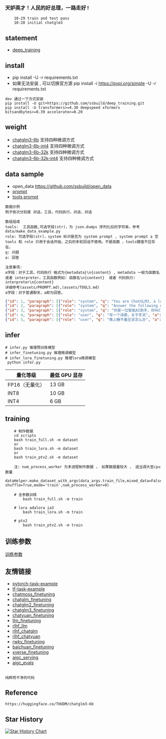### 天妒英才！人民的好总理，一路走好 !
```text
    10-29 train and test pass
    10-28 initial chatglm3
```
   
##  statement
- [deep_training](https://github.com/ssbuild/deep_training)

## install
  - pip install -U -r requirements.txt
  - 如果无法安装 , 可以切换官方源 pip install -i https://pypi.org/simple -U -r requirements.txt  

```text
dev 通过一下方式安装
pip install -U git+https://github.com/ssbuild/deep_training.git
pip install -U transformers>=4.30 deepspeed xformers bitsandbytes>=0.39 accelerate>=0.20
```


## weight

- [chatglm3-6b](https://huggingface.co/THUDM/chatglm3-6b)   支持四种微调方式
- [chatglm3-6b-int4](https://huggingface.co/THUDM/chatglm3-6b-int4)  支持四种微调方式
- [chatglm3-6b-32k](https://huggingface.co/THUDM/chatglm3-6b-32k)   支持四种微调方式
- [chatglm3-6b-32k-int4](https://huggingface.co/ssbuild/chatglm3-6b-32k-int4/tree/main)  支持四种微调方式



## data sample
- open_data https://github.com/ssbuild/open_data
- [prompt](assets/PROMPT.md)
- [tools prompt](assets/TOOLS.md)

```text
数据示例
例子依次分别是 对话，工具，代码执行，对话，对话

数组组成 
tools:  工具函数,可选字段(str)，为 json.dumps 序列化后的字符串，参考 data/make_data_example.py 
role: 可选字段(str)，system 标识是否为 system prompt , system prompt a 空
tools 和 role 只用于会话开始，之后的多轮回话不使用。不是函数 ，tools键值不应存在。
q: 问题
a: 回答

注意事项:
a字段：对于工具，代码执行 格式为{metadata}\n{content} , metadata 一般为函数名或者 interpreter，工具函数例如: 函数名\n{content}  或者 代码执行: interpreter\n{content}
详细参考(assets/PROMPT.md),(assets/TOOLS.md)
a字段：对于普通聊天，a即为回答。
```

```json
{"id": 1, "paragraph": [{"role": "system", "q": "You are ChatGLM3, a large language model trained by Zhipu.AI. Follow the user's instructions carefully. Respond using markdown.", "a": ""}, {"role": "user", "q": "Hello", "a": "Hello, I'm ChatGLM3. What can I assist you today?"}]}
{"id": 2, "paragraph": [{"role": "system", "q": "Answer the following questions as best as you can. You have access to the following tools:", "tools": "\n[\n    {\n        \"name\": \"get_current_weather\",\n        \"description\": \"Get the current weather in a given location\",\n        \"parameters\": {\n            \"type\": \"object\",\n            \"properties\": {\n                \"location\": {\n                    \"type\": \"string\",\n                    \"description\": \"The city and state, e.g. San Francisco, CA\",\n                },\n                \"unit\": {\"type\": \"string\"},\n            },\n            \"required\": [\"location\"],\n        },\n    }\n]\n", "a": ""}, {"role": "user", "q": "今天北京的天气怎么样？", "a": "好的，让我们来查看今天的天气\n<|assistant|>get_current_weather\n```python\ntool_call(location=\"beijing\", unit=\"celsius\")\n```\n"}, {"role": "observation", "q": "{\"temperature\": 22}", "a": "根据查询结果，今天北京的气温为 22 摄氏度。"}]}
{"id": 3, "paragraph": [{"role": "system", "q": "你是一位智能AI助手，你叫ChatGLM3，你连接着一台电脑，但请注意不能联网。在使用Python解决任务时，你可以运行代码并得到结果，如果运行结果有错误，你需要尽可能对代码进行改进。你可以处理用户上传到电脑上的文件，文件默认存储路径是/mnt/data/", "a": ""}, {"role": "user", "q": "#File: /mnt/data/metadata.jsonl\n#Size: 35380\n#File uploaded\n文件中是否存在缺失值或异常值？", "a": "首先，我将读取您提供的文件，并查看其内容以确定是否存在缺失值或异常值。\n\n我们从加载文件开始：\n<|assistant|>interpreter\n```python\nimport json\n\n# Load the uploaded file\ndata = []\nwith open(\"/mnt/data/metadata.jsonl\", 'r') as file:\n    for line in file:\n        data.append(json.loads(line))\n\n# Display the first few records to get a sense of the data\ndata[:5]\n```\n"}, {"role": "observation", "q": "\n[{'file_name': 'aceinthehole.png',\n  'name': 'Ace in the Hole',\n  'type': 'survivor',\n  'description': 'Lady Luck always seems to be throwing something good your way.'},\n {'file_name': 'adrenaline.png',\n  'name': 'Adrenaline',\n  'type': 'survivor',\n  'description': 'You are fuelled by unexpected energy when on the verge of escape.'},\n {'file_name': 'aftercare.png',\n  'name': 'Aftercare',\n  'type': 'survivor',\n  'description': \"Unlocks potential in one's aura reading ability.\"},\n {'file_name': 'agitation.png',\n  'name': 'Agitation',\n  'type': 'killer',\n  'description': 'You get excited in anticipation of hooking your prey.'},\n {'file_name': 'alert.png',\n  'name': 'Alert',\n  'type': 'survivor',\n  'description': 'Your acute senses are on high alert.'}]\n        ", "a": "\n该文件看起来包含有关某些条目的元数据，每个条目有以下字段：\n\n- `file_name`: 文件名称\n- `name`: 名称\n- `type`: 类型（例如 \"survivor\" 或 \"killer\"）\n- `description`: 描述\n\n接下来，我将检查这些字段是否存在缺失值。\n<|assistant|>interpreter\n```python\n# Check for missing values in each column\nmissing_values = {key: sum(1 for item in data if key not in item) for key in data[0].keys()}\n\nmissing_values\n```\n"}, {"role": "observation", "q": "{'file_name': 0, 'name': 0, 'type': 0, 'description': 0}", "a": "\n每个字段都没有缺失值。这意味着每个条目都完整。\n\n接下来，我们可以检查是否存在任何潜在的异常值。这通常需要更深入的分析和对数据的了解，但我可以从一些基本的统计和分布开始进行检查。为了这样做，我们可以查看“type”字段的值分布，看看是否有任何意外的类别。\n<|assistant|>interpreter\n```python\n# Check the distribution of values in the 'type' column\ntype_distribution = {key: sum(1 for item in data if item['type'] == key) for key in set(item['type'] for item in data)}\n\ntype_distribution\n            "}, {"role": "observation", "q": "{'survivor': 116, 'killer': 103}", "a": "\n“type”字段有两个值：“survivor”和“killer”。其中，“survivor”有116个条目，而“killer”有103个条目。\n\n从这个初步的检查中，我们没有发现任何明显的异常值。\n\n如果您有任何特定的标准或其他字段需要检查，我可以为您提供更详细的分析。您还希望我检查什么呢？\n             "}, {"role": "user", "q": "帮我画一个爱心", "a": "interpreter\n```python\nimport numpy as np\nimport matplotlib.pyplot as plt\n\n# 爱心形状的参数方程\ndef heart(t):\n    x = 16 * np.sin(t) ** 3\n    y = 13 * np.cos(t) - 5 * np.cos(2 * t) - 2 * np.cos(3 * t) - np.cos(4 * t)\n    return x, y\n\nt = np.linspace(0, 2 * np.pi, 1000)\nx, y = heart(t)\n\nplt.figure(figsize=(6, 6))\nplt.plot(x, y, color='red')\nplt.axis('equal')\nplt.axis('off')\nplt.show()\n```\n"}, {"role": "observation", "q": "【image】", "a": "这是一个爱心形状。我使用了参数方程来描述这个形状，并使用matplotlib进行了绘制。如果您有任何其他需求或问题，请随时告诉我。"}]}
{"id": 4, "paragraph": [{"role": "user", "q": "写一个诗歌，关于冬天", "a": "冬夜寂静冷，\n云在天边飘，\n冰封白雪上， \n寒冷像一场雪。\n \n雪花融化成冰，\n像那雪花飘洒，\n在寒冷的冬天，\n感受春天的喜悦。\n 冬日里，\n风雪渐消，\n一片寂静，\n把快乐和温暖带回家。"}]}
{"id": 5, "paragraph": [{"role": "user", "q": "晚上睡不着应该怎么办", "a": "晚上睡不着可能会让你感到焦虑或不舒服,但以下是一些可以帮助你入睡的方法:\n\n1. 制定规律的睡眠时间表:保持规律的睡眠时间表可以帮助你建立健康的睡眠习惯,使你更容易入睡。尽量在每天的相同时间上床,并在同一时间起床。\n2. 创造一个舒适的睡眠环境:确保睡眠环境舒适,安静,黑暗且温度适宜。可以使用舒适的床上用品,并保持房间通风。\n3. 放松身心:在睡前做些放松的活动,例如泡个热水澡,听些轻柔的音乐,阅读一些有趣的书籍等,有助于缓解紧张和焦虑,使你更容易入睡。\n4. 避免饮用含有咖啡因的饮料:咖啡因是一种刺激性物质,会影响你的睡眠质量。尽量避免在睡前饮用含有咖啡因的饮料,例如咖啡,茶和可乐。\n5. 避免在床上做与睡眠无关的事情:在床上做些与睡眠无关的事情,例如看电影,玩游戏或工作等,可能会干扰你的睡眠。\n6. 尝试呼吸技巧:深呼吸是一种放松技巧,可以帮助你缓解紧张和焦虑,使你更容易入睡。试着慢慢吸气,保持几秒钟,然后缓慢呼气。\n\n如果这些方法无法帮助你入睡,你可以考虑咨询医生或睡眠专家,寻求进一步的建议。"}]}
```


## infer
    # infer.py 推理预训练模型
    # infer_finetuning.py 推理微调模型
    # infer_lora_finetuning.py 推理lora微调模型
     python infer.py


| **量化等级**    | **最低 GPU 显存** |
| -------------- | ----------------- |
| FP16（无量化）   | 13 GB             |
| INT8           | 10 GB              |
| INT4           | 6 GB               |





## training
```text
    # 制作数据
    cd scripts
    bash train_full.sh -m dataset 
    or
    bash train_lora.sh -m dataset 
    or
    bash train_ptv2.sh -m dataset 
    
    注: num_process_worker 为多进程制作数据 ， 如果数据量较大 ， 适当调大至cpu数量
    dataHelper.make_dataset_with_args(data_args.train_file,mixed_data=False, shuffle=True,mode='train',num_process_worker=0)
    
    # 全参数训练 
        bash train_full.sh -m train 
        
    # lora adalora ia3 
        bash train_lora.sh -m train 
        
    # ptv2
        bash train_ptv2.sh -m train 
```

## 训练参数
[训练参数](assets/args.MD)




## 友情链接

- [pytorch-task-example](https://github.com/ssbuild/pytorch-task-example)
- [tf-task-example](https://github.com/ssbuild/tf-task-example)
- [chatmoss_finetuning](https://github.com/ssbuild/chatmoss_finetuning)
- [chatglm_finetuning](https://github.com/ssbuild/chatglm_finetuning)
- [chatglm2_finetuning](https://github.com/ssbuild/chatglm2_finetuning)
- [chatglm3_finetuning](https://github.com/ssbuild/chatglm3_finetuning)
- [chatyuan_finetuning](https://github.com/ssbuild/chatyuan_finetuning)
- [llm_finetuning](https://github.com/ssbuild/llm_finetuning)
- [rlhf_llm](https://github.com/ssbuild/rlhf_llm)
- [rlhf_chatglm](https://github.com/ssbuild/rlhf_chatglm)
- [rlhf_chatyuan](https://github.com/ssbuild/rlhf_chatyuan)
- [rwkv_finetuning](https://github.com/ssbuild/rwkv_finetuning)
- [baichuan_finetuning](https://github.com/ssbuild/baichuan_finetuning)
- [xverse_finetuning](https://github.com/ssbuild/xverse_finetuning)
- [aigc_serving](https://github.com/ssbuild/aigc_serving)
- [aigc_evals](https://github.com/ssbuild/aigc_evals)


## 
    纯粹而干净的代码


    

## Reference
    https://huggingface.co/THUDM/chatglm3-6b




## Star History

[![Star History Chart](https://api.star-history.com/svg?repos=ssbuild/chatglm3_finetuning&type=Date)](https://star-history.com/#ssbuild/chatglm3_finetuning&Date)

